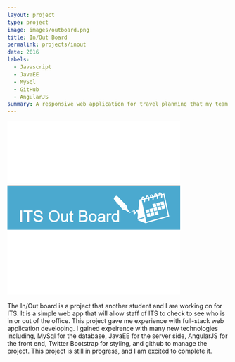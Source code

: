 ```yaml
---
layout: project
type: project
image: images/outboard.png
title: In/Out Board
permalink: projects/inout
date: 2016
labels:
  - Javascript
  - JavaEE
  - MySql
  - GitHub
  - AngularJS
summary: A responsive web application for travel planning that my team developed in ICS 415.
---
```


<img class="ui medium right floated rounded image" src="../images/outboard.png">

The In/Out board is a project that another student and I are working on for ITS. It is a simple web app that will allow staff of ITS to check to see who is in or out of the office. This project gave me experience with full-stack web application developing. I gained expeirence with many new technologies including, MySql for the database, JavaEE for the server side, AngularJS for the front end, Twitter Bootstrap for styling, and github to manage the project. This project is still in progress, and I am excited to complete it.
